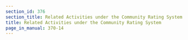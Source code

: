 ```yaml
---
section_id: 376
section_title: Related Activities under the Community Rating System
title: Related Activities under the Community Rating System
page_in_manual: 370-14
---
```

